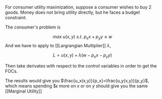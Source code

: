 For consumer utility maximization, suppose a consumer wishes to buy 2 goods. Money does not bring utility directly, but he faces a budget constraint.

The consumer's problem is 

$$
max\ u(x,y)\ s.t.\ p_xx + p_yy\leq w
$$
And we have to apply to [[Largrangian Multiplier]] $\lambda$,

$$
L = u(x,y)+\lambda(w-p_xx-p_yy)
$$

Then take derivates with respect to the control variables in order to get the FOCs.

The results would give you  $\frac{u_x(x,y)}{p_x}=\frac{u_y(x,y)}{p_y}$, which means spending $\$ \epsilon$ more on $x$ or on $y$ should give you the same [[Marginal Utility]]


